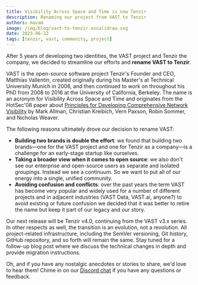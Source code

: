 ```yaml
---
title: Visibility Across Space and Time is now Tenzir
description: Renaming our project from VAST to Tenzir
authors: mavam
image: /img/blog/vast-to-tenzir.excalidraw.svg
date: 2023-06-22
tags: [tenzir, vast, community, project]
---
```


After 5 years of developing two identities, the VAST project and Tenzir
the company, we decided to streamline our efforts and **rename VAST to Tenzir**.

<!--truncate-->

VAST is the open-source software project Tenzir's Founder and CEO, Matthias
Vallentin, created originally during his Master's at Technical University Munich
in 2006, and then continued to work on throughout his PhD from 2008 to 2016 at
the University of California, Berkeley. The name is an acronym for Visibility
Across Space and Time and originates from the HotSec'08 paper about [Principles
for Developing Comprehensive Network
Visibility](https://www.icir.org/mallman/papers/awareness-hotsec08.pdf) by Mark
Allman, Christian Kreibich, Vern Paxson, Robin Sommer, and Nicholas Weaver.

The following reasons ultimately drove our decision to rename VAST:

- **Building two brands is double the effort**: we found that building two
  brands—one for the VAST project and one for Tenzir as a company—is a challenge
  for an early-stage startup like ourselves.
- **Taking a broader view when it comes to open source**: we also don't see our
  enterprise and open-source users as separate and isolated groupings. Instead
  we see a continuum. So we want to put all of our energy into a single, unified
  community.
- **Avoiding confusion and conflicts**: over the past years the term VAST has
  become very popular and widely used for a number of different projects and in
  adjacent industries (VAST Data, VAST.ai, anyone?) to avoid existing or future
  confusion we decided that it was better to retire the name but keep it part of
  our legacy and our story.

Our next release will be Tenzir v4.0, continuing from the VAST v3.x series. In
other respects as well, the transition is an evolution, not a revolution. All
project-related infrastructure, including the SemVer versioning, Git history,
GitHub repository, and so forth will remain the same. Stay tuned for a follow-up
blog post where we discuss the technical changes in depth and provide migration
instructions.

Oh, and if you have any nostalgic anecdotes or stories to share, we'd love to
hear them! Chime in on our [Discord chat](/discord) if you have any questions or
feedback.
